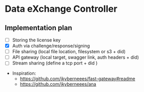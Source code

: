 # Data eXchange Controller

## Implementation plan

- [ ] Storing the license key
- [x] Auth via challenge/response/signing
- [ ] File sharing (local file location, filesystem or s3 + did)
- [ ] API gateway (local target, swagger link, auth headers + did)
- [ ] Stream sharing (define a tcp port + did )

- Inspiration:
  - https://github.com/jkyberneees/fast-gateway#readme
  - https://github.com/jkyberneees/ana
